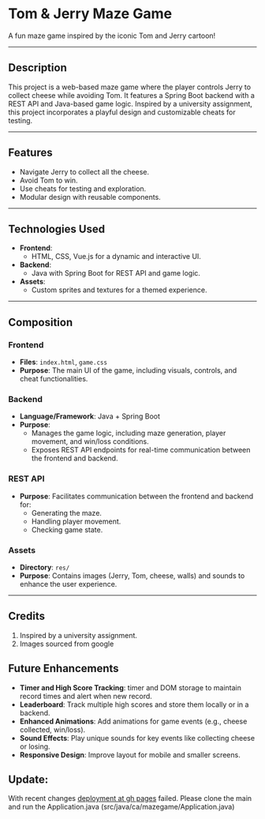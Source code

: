 # Tom & Jerry Maze Game

A fun maze game inspired by the iconic Tom and Jerry cartoon!

---

## Description

This project is a web-based maze game where the player controls Jerry to collect cheese while avoiding Tom. It features a Spring Boot backend with a REST API and Java-based game logic. Inspired by a university assignment, this project incorporates a playful design and customizable cheats for testing.

---

## Features

- Navigate Jerry to collect all the cheese.
- Avoid Tom to win.
- Use cheats for testing and exploration.
- Modular design with reusable components.

---

## Technologies Used

- **Frontend**:
  - HTML, CSS, Vue.js for a dynamic and interactive UI.
- **Backend**:
  - Java with Spring Boot for REST API and game logic.
- **Assets**:
  - Custom sprites and textures for a themed experience.

---

## Composition

### **Frontend**
- **Files**: `index.html`, `game.css`
- **Purpose**: The main UI of the game, including visuals, controls, and cheat functionalities.

### **Backend**
- **Language/Framework**: Java + Spring Boot
- **Purpose**:
  - Manages the game logic, including maze generation, player movement, and win/loss conditions.
  - Exposes REST API endpoints for real-time communication between the frontend and backend.

### **REST API**
- **Purpose**: Facilitates communication between the frontend and backend for:
  - Generating the maze.
  - Handling player movement.
  - Checking game state.

### **Assets**
- **Directory**: `res/`
- **Purpose**: Contains images (Jerry, Tom, cheese, walls) and sounds to enhance the user experience.

---

  ## Credits
  
  1. Inspired by a university assignment.
  2. Images sourced from google

## Future Enhancements
- **Timer and High Score Tracking**: timer and DOM storage to maintain record times and alert when new record.
- **Leaderboard**: Track multiple high scores and store them locally or in a backend.
- **Enhanced Animations**: Add animations for game events (e.g., cheese collected, win/loss).
- **Sound Effects**: Play unique sounds for key events like collecting cheese or losing.
- **Responsive Design**: Improve layout for mobile and smaller screens.

## Update:
With recent changes [deployment at gh pages](https://chaitanyamittal27.github.io/TomAndJerryMazeGame-/) failed. Please clone the main and run the Application.java (src/java/ca/mazegame/Application.java)

